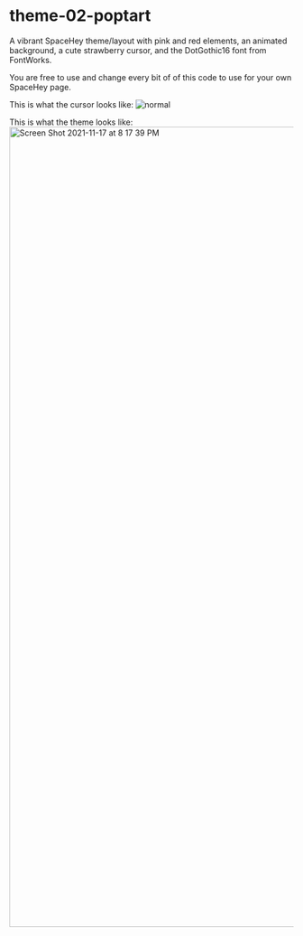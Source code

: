 # theme-02-poptart
A vibrant SpaceHey theme/layout with pink and red elements, an animated background, a cute strawberry cursor, and the DotGothic16 font from FontWorks.

You are free to use and change every bit of of this code to use for your own SpaceHey page.

This is what the cursor looks like:
![normal](https://user-images.githubusercontent.com/94448101/142334035-00703cd8-1dcc-4e74-ad41-3360a71276ce.png)

This is what the theme looks like:
<img width="1417" alt="Screen Shot 2021-11-17 at 8 17 39 PM" src="https://user-images.githubusercontent.com/94448101/142334008-39230516-7a75-4929-85df-974f89af99c1.png">
